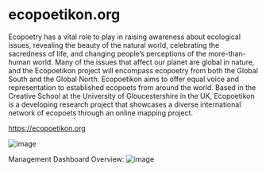 # ecopoetikon.org
Ecopoetry has a vital role to play in raising awareness about ecological issues, revealing the beauty of the natural world, celebrating the sacredness of life, and changing people’s perceptions of the more-than-human world. Many of the issues that affect our planet are global in nature, and the Ecopoetikon project will encompass ecopoetry from both the Global South and the Global North.
Ecopoetikon aims to offer equal voice and representation to established ecopoets from around the world. Based in the Creative School at the University of Gloucestershire in the UK, Ecopoetikon is a developing research project that showcases a diverse international network of ecopoets through an online mapping project.

https://ecopoetikon.org

![image](https://github.com/Ardesh1r/ecopoetikon.org/assets/99552814/0d00e51b-6203-4b61-ad81-fdf9eb033561)

Management Dashboard Overview:
![image](https://github.com/Ardesh1r/ecopoetikon.org/assets/99552814/9f874712-4b5f-49f1-b7dc-b2e0cce35d57)
